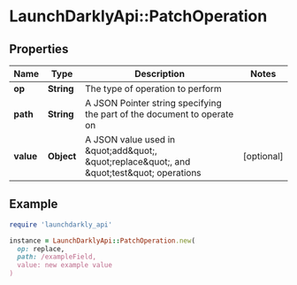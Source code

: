 # LaunchDarklyApi::PatchOperation

## Properties

| Name | Type | Description | Notes |
| ---- | ---- | ----------- | ----- |
| **op** | **String** | The type of operation to perform |  |
| **path** | **String** | A JSON Pointer string specifying the part of the document to operate on |  |
| **value** | **Object** | A JSON value used in \&quot;add\&quot;, \&quot;replace\&quot;, and \&quot;test\&quot; operations | [optional] |

## Example

```ruby
require 'launchdarkly_api'

instance = LaunchDarklyApi::PatchOperation.new(
  op: replace,
  path: /exampleField,
  value: new example value
)
```

